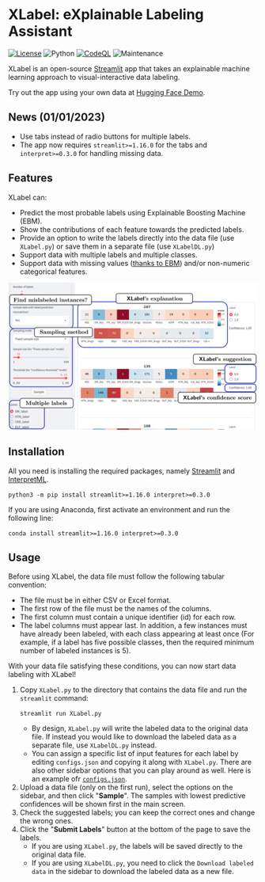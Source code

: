 # XLabel: e**X**plainable **Label**ing Assistant

[![License](https://img.shields.io/github/license/donlapark/XLabel)](LICENSE)
![Python](https://img.shields.io/badge/python-3.7_|_3.8-blue.svg)
[![CodeQL](https://github.com/donlapark/XLabel/actions/workflows/codeql.yml/badge.svg)](https://github.com/donlapark/XLabel/actions/workflows/codeql.yml)
![Maintenance](https://img.shields.io/maintenance/yes/2023)

XLabel is an open-source [Streamlit](https://streamlit.io/) app that takes an explainable machine learning approach to visual-interactive data labeling.

Try out the app using your own data at [<ins>Hugging Face Demo</ins>](https://huggingface.co/spaces/Donlapark/XLabel).

## News (01/01/2023)
* Use tabs instead of radio buttons for multiple labels.
* The app now requires `streamlit>=1.16.0` for the tabs and `interpret>=0.3.0` for handling missing data.

## Features
XLabel can:
* Predict the most probable labels using Explainable Boosting Machine (EBM).
* Show the contributions of each feature towards the predicted labels.
* Provide an option to write the labels directly into the data file (use `XLabel.py`) or save them in a separate file (use `XLabelDL.py`)
* Support data with multiple labels and multiple classes.
* Support data with missing values ([thanks to EBM](https://github.com/interpretml/interpret/issues/18)) and/or non-numeric categorical features.

![Screenshot](screenshot/XLabel_screenshot.png)

## Installation
All you need is installing the required packages, namely [Streamlit](https://streamlit.io/) and [InterpretML](https://github.com/interpretml/interpret).
```
python3 -m pip install streamlit>=1.16.0 interpret>=0.3.0
```
If you are using Anaconda, first activate an environment and run the following line:
```
conda install streamlit>=1.16.0 interpret>=0.3.0
```

## Usage
Before using XLabel, the data file must follow the following tabular convention:
* The file must be in either CSV or Excel format.
* The first row of the file must be the names of the columns.
* The first column must contain a unique identifier (id) for each row.
* The label columns must appear last.
In addition, a few instances must have already been labeled, with each class appearing at least once (For example, if a label has five possible classes, then the required minimum number of labeled instances is 5).

With your data file satisfying these conditions, you can now start data labeling with XLabel!
1. Copy `XLabel.py` to the directory that contains the data file and run the `streamlit` command:
    ```
    streamlit run XLabel.py
    ```
    * By design, `XLabel.py` will write the labeled data to the original data file. If instead you would like to download the labeled data as a separate file, use `XLabelDL.py` instead.
    * You can assign a specific list of input features for each label by editing `configs.json` and copying it along with `XLabel.py`. There are also other sidebar options that you can play around as well. Here is an example ofr [`configs.json`](configs.json).
2. Upload a data file (only on the first run), select the options on the sidebar, and then click "**Sample**". The samples with lowest predictive confidences will be shown first in the main screen.
3. Check the suggested labels; you can keep the correct ones and change the wrong ones.
4. Click the "**Submit Labels**" button at the bottom of the page to save the labels. 
    * If you are using `XLabel.py`, the labels will be saved directly to the original data file.
    * If you are using `XLabelDL.py`, you need to click the `Download labeled data` in the sidebar to download the labeled data as a new file.
